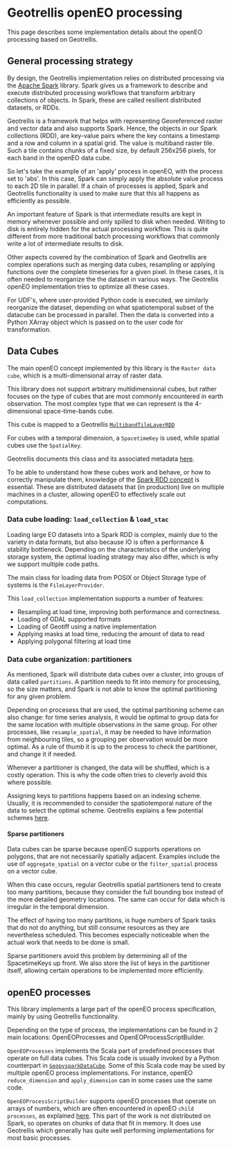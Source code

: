 # Geotrellis openEO processing

This page describes some implementation details about the openEO processing based on Geotrellis.

## General processing strategy

By design, the Geotrellis implementation relies on distributed processing via the [Apache Spark](https://spark.apache.org)
library. Spark gives us a framework to describe and execute distributed processing workflows that transform arbitrary collections
of objects. In Spark, these are called resilient distributed datasets, or RDDs.

Geotrellis is a framework that helps with representing Georeferenced raster and vector data and also supports Spark.
Hence, the objects in our Spark collections (RDD), are key-value pairs where the key contains a timestamp and
a row and column in a spatial grid. The value is multiband raster tile. Such a tile contains chunks of a
fixed size, by default 256x256 pixels, for each band in the openEO data cube.

So let's take the example of an 'apply' process in openEO, with the process set to 'abs'. In
this case, Spark can simply apply the absolute value process to each 2D tile in parallel. If a chain of processes is applied,
Spark and Geotrellis functionality is used to make sure that this all happens as efficiently as possible.

An important feature of Spark is that intermediate results are kept in memory whenever possible and only spilled to disk
when needed. Writing to disk is entirely hidden for the actual processing workflow. This is quite different from more traditional
batch processing workflows that commonly write a lot of intermediate results to disk.

Other aspects covered by the combination of Spark and Geotrellis are complex operations such as merging data cubes, resampling
or applying functions over the complete timeseries for a given pixel. In these cases, it is often needed to reorganize the
the dataset in various ways. The Geotrellis openEO implementation tries to optimize all these cases.

For UDF's, where user-provided Python code is executed, we similarly reorganize the dataset, depending on what
spatiotemporal subset of the datacube can be processed in parallel. Then the data is converted into a Python XArray object
which is passed on to the user code for transformation.


## Data Cubes

The main openEO concept implemented by this library is the `Raster data cube`, which is a multi-dimensional array of raster data.

This library does not support arbitrary multidimensional cubes, but rather focuses on the type of cubes that are most 
commonly encountered in earth observation. The most complex type that we can represent is the 4-dimensional space-time-bands cube.

This cube is mapped to a Geotrellis [`MultibandTileLayerRDD`](https://geotrellis.github.io/scaladocs/latest/geotrellis/spark/index.html#MultibandTileLayerRDD[K]=org.apache.spark.rdd.RDD[(K,geotrellis.raster.MultibandTile)]withgeotrellis.layer.Metadata[geotrellis.layer.TileLayerMetadata[K]])

For cubes with a temporal dimension, a `SpacetimeKey` is used, while spatial cubes use the `SpatialKey`.

Geotrellis documents this class and its associated metadata [here](https://geotrellis.readthedocs.io/en/latest/guide/core-concepts.html#layouts-and-tile-layers).

To be able to understand how these cubes work and behave, or how to correctly manipulate them, knowledge of the [Spark RDD concept](https://spark.apache.org/docs/latest/rdd-programming-guide.html)
is essential. These are distributed datasets that (in production) live on multiple machines in a cluster, allowing openEO 
to effectively scale out computations. 

### Data cube loading: `load_collection` & `load_stac` 

Loading large EO datasets into a Spark RDD is complex, mainly due to the variety in data formats, but also because
IO is often a performance & stability bottleneck. Depending on the characteristics of the underlying storage system, the 
optimal loading strategy may also differ, which is why we support multiple code paths.

The main class for loading data from POSIX or Object Storage type of systems is the `FileLayerProvider`.

This `load_collection` implementation supports a number of features:

- Resampling at load time, improving both performance and correctness.
- Loading of GDAL supported formats
- Loading of Geotiff using a native implementation
- Applying masks at load time, reducing the amount of data to read
- Applying polygonal filtering at load time


### Data cube organization: partitioners

As mentioned, Spark will distribute data cubes over a cluster, into groups of data called `partitions`. A partition needs
to fit into memory for processing, so the size matters, and Spark is not able to know the optimal partitioning for any given problem.

Depending on procesess that are used, the optimal partitioning scheme can also change: for time series analysis, it would 
be optimal to group data for the same location with multiple observations in the same group. For other processes, like `resample_spatial`,
it may be needed to have information from neighbouring tiles, so a grouping per observation would be more optimal.
As a rule of thumb it is up to the process to check the partitioner, and change it if needed.

Whenever a partitioner is changed, the data will be shuffled, which is a costly operation. This is why the code often tries 
to cleverly avoid this where possible.

Assigning keys to partitions happens based on an indexing scheme. Usually, it is recommended to consider the spatiotemporal
nature of the data to select the optimal scheme. Geotrellis explains a few potential schemes [here](https://geotrellis.readthedocs.io/en/latest/guide/core-concepts.html#key-indexes).

#### Sparse partitioners

Data cubes can be sparse because openEO supports operations on polygons, that are not necessarily spatially adjacent. Examples
include the use of `aggregate_spatial` on a vector cube or the `filter_spatial` process on a vector cube.

When this case occurs, regular Geotrellis spatial partitioners tend to create too many partitions, because they consider the
full bounding box instead of the more detailed geometry locations. The same can occur for data which is irregular in the temporal
dimension.

The effect of having too many partitions, is huge numbers of Spark tasks that do not do anything, but still consume resources as
they are nevertheless scheduled. This becomes especially noticeable when the actual work that needs to be done is small.

Sparse partitioners avoid this problem by determining all of the SpacetimeKeys up front. We also store the list of keys in
the partitioner itself, allowing certain operations to be implemented more efficiently.

## openEO processes

This library implements a large part of the openEO process specification, mainly by using Geotrellis functionality.

Depending on the type of process, the implementations can be found in 2 main locations: OpenEOProcesses and OpenEOProcessScriptBuilder.

`OpenEOProcesses` implements the Scala part of predefined processes that operate on full data cubes. This Scala code is usually
invoked by a Python counterpart in [`GeopysparkDataCube`](https://github.com/Open-EO/openeo-geopyspark-driver/blob/master/openeogeotrellis/geopysparkdatacube.py).
Some of this Scala code may be used by multiple openEO process implementations. For instance, openEO `reduce_dimension` and `apply_dimension` can in some cases
use the same code.

`OpenEOProcessScriptBuilder` supports openEO processes that operate on arrays of numbers, which are often encountered in
openEO `child processes`, as explained [here](https://api.openeo.org/#section/Processes/Process-Graphs). This part of the 
work is not distributed on Spark, so operates on chunks of data that fit in memory. It does use Geotrellis which generally has
quite well performing implementations for most basic processes.



